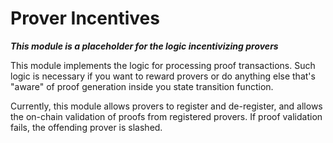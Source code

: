 # Prover Incentives

**_This module is a placeholder for the logic incentivizing provers_**

This module implements the logic for processing proof transactions. Such
logic is necessary if you want to reward provers or do anything else that's "aware" of proof
generation inside you state transition function.

Currently, this module allows provers to register and de-register, and allows the on-chain validation
of proofs from registered provers. If proof validation fails, the offending prover is slashed.
